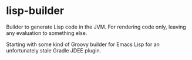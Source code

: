 lisp-builder
===

Builder to generate Lisp code in the JVM.
For rendering code only, leaving any evaluation to something else.

Starting with some kind of Groovy builder for Emacs Lisp for
an unfortunately stale Gradle JDEE plugin.
